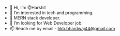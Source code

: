 - 👋 Hi, I’m @Harshit
- 👀 I’m interested in tech and programming.
- 🌱 MERN stack developer.
- 💞️ I’m looking for Web Developer job.
- 📫 Reach me by email - hkb.bhardwaj44@gmail.com
